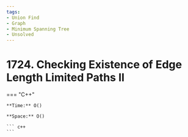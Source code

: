 ```yaml
---
tags:
- Union Find
- Graph
- Minimum Spanning Tree
- Unsolved
---
```



# 1724. Checking Existence of Edge Length Limited Paths II

=== "C++"

    **Time:** O()

    **Space:** O()

    ``` c++
    ```